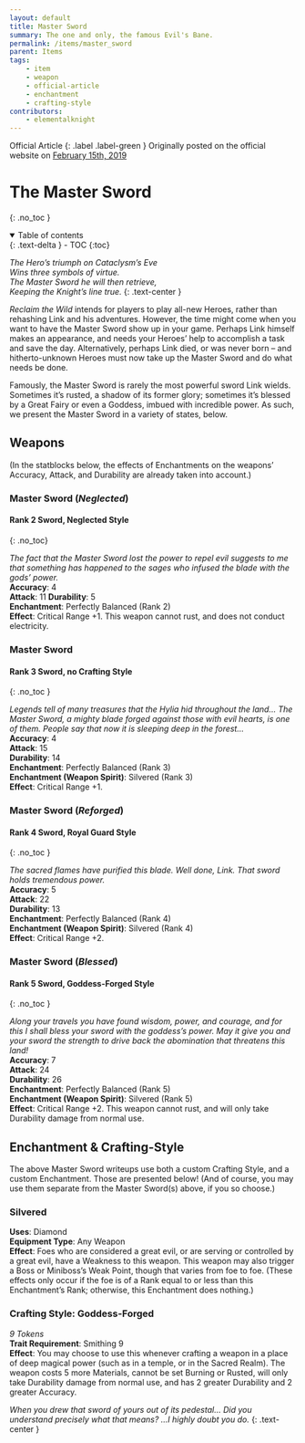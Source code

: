 ```yaml
---
layout: default
title: Master Sword
summary: The one and only, the famous Evil's Bane.
permalink: /items/master_sword
parent: Items
tags:
    - item
    - weapon
    - official-article
    - enchantment
    - crafting-style
contributors:
    - elementalknight
---
```


Official Article
{: .label .label-green }
Originally posted on the official website on [February 15th, 2019](https://reclaimthewild.net/index.php/2019/02/15/post-idea-master-sword/)

# The Master Sword
{: .no_toc }

<details open markdown="block">
  <summary>
    Table of contents
  </summary>
  {: .text-delta }
- TOC
{:toc}
</details>

*The Hero’s triumph on Cataclysm’s Eve*  
*Wins three symbols of virtue.*  
*The Master Sword he will then retrieve,*  
*Keeping the Knight’s line true.*
{: .text-center }

*Reclaim the Wild* intends for players to play all-new Heroes, rather than rehashing Link and his adventures. However, the time might come when you want to have the Master Sword show up in your game. Perhaps Link himself makes an appearance, and needs your Heroes’ help to accomplish a task and save the day. Alternatively, perhaps Link died, or was never born – and hitherto-unknown Heroes must now take up the Master Sword and do what needs be done.

Famously, the Master Sword is rarely the most powerful sword Link wields. Sometimes it’s rusted, a shadow of its former glory; sometimes it’s blessed by a Great Fairy or even a Goddess, imbued with incredible power. As such, we present the Master Sword in a variety of states, below.

## Weapons

(In the statblocks below, the effects of Enchantments on the weapons’ Accuracy, Attack, and Durability are already taken into account.)

### **Master Sword (*Neglected*)**
#### **Rank 2 Sword, Neglected Style**
{: .no_toc}

*The fact that the Master Sword lost the power to repel evil suggests to me that something has happened to the sages who infused the blade with the gods’ power.*  
**Accuracy**: 4  
**Attack**: 11
**Durability**: 5  
**Enchantment**: Perfectly Balanced (Rank 2)  
**Effect**: Critical Range +1. This weapon cannot rust, and does not conduct electricity. 

### **Master Sword**
#### **Rank 3 Sword, no Crafting Style**
{: .no_toc }

*Legends tell of many treasures that the Hylia hid throughout the land… The Master Sword, a mighty blade forged against those with evil hearts, is one of them. People say that now it is sleeping deep in the forest…*  
**Accuracy**: 4  
**Attack**: 15  
**Durability**: 14  
**Enchantment**: Perfectly Balanced (Rank 3)  
**Enchantment (Weapon Spirit)**: Silvered (Rank 3)  
**Effect**: Critical Range +1.

### **Master Sword (*Reforged*)**
#### **Rank 4 Sword, Royal Guard Style**
{: .no_toc }

*The sacred flames have purified this blade. Well done, Link. That sword holds tremendous power.*  
**Accuracy**: 5  
**Attack**: 22  
**Durability**: 13  
**Enchantment**: Perfectly Balanced (Rank 4)  
**Enchantment (Weapon Spirit)**: Silvered (Rank 4)  
**Effect**: Critical Range +2.

### **Master Sword (*Blessed*)**
#### **Rank 5 Sword, Goddess-Forged Style**
{: .no_toc }

*Along your travels you have found wisdom, power, and courage, and for this I shall bless your sword with the goddess’s power. May it give you and your sword the strength to drive back the abomination that threatens this land!*  
**Accuracy**: 7  
**Attack**: 24  
**Durability**: 26  
**Enchantment**: Perfectly Balanced (Rank 5)  
**Enchantment (Weapon Spirit)**: Silvered (Rank 5)  
**Effect**: Critical Range +2. This weapon cannot rust, and will only take Durability damage from normal use.

## Enchantment & Crafting-Style

The above Master Sword writeups use both a custom Crafting Style, and a custom Enchantment. Those are presented below! (And of course, you may use them separate from the Master Sword(s) above, if you so choose.)

### **Silvered**
**Uses**: Diamond  
**Equipment Type**: Any Weapon  
**Effect**: Foes who are considered a great evil, or are serving or controlled by a great evil, have a Weakness to this weapon. This weapon may also trigger a Boss or Miniboss’s Weak Point, though that varies from foe to foe. (These effects only occur if the foe is of a Rank equal to or less than this Enchantment’s Rank; otherwise, this Enchantment does nothing.)

### **Crafting Style: Goddess-Forged**
*9 Tokens*  
**Trait Requirement**: Smithing 9  
**Effect**: You may choose to use this whenever crafting a weapon in a place of deep magical power (such as in a temple, or in the Sacred Realm). The weapon costs 5 more Materials, cannot be set Burning or Rusted, will only take Durability damage from normal use, and has 2 greater Durability and 2 greater Accuracy.

*When you drew that sword of yours out of its pedestal…*
*Did you understand precisely what that means?*
*…I highly doubt you do.*
{: .text-center }